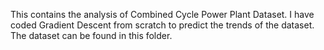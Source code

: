 This contains the analysis of Combined Cycle Power Plant Dataset. I have coded Gradient Descent from scratch to predict the trends of the dataset.
The dataset can be found in this folder.
